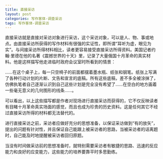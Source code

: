 ```yaml
---
title: 直接采访
layout: post
categories: 写作客体-调查采访
tags: 写作客体-调查采访
---
```


直接采访就是直接对采访对象进行采访，这个采访对象，可以是人、物、事或地点。由直接采访所获得的写作材料有很强的实证性，即所谓“耳听为虚，眼见为实”。与间接采访所得材料相比，读者更容易接受直接采访所得资料。美国记者约翰·里德在他的名著《震撼世界的十天》里，记录了大量俄国十月革命的真实材料。他是这样描写他走进临时政府会议室时所看到的情景：

……在这个桌子上，每一只空椅子的前面都摆着墨水瓶、纸张和钢笔。纸张上写满了各种行动计划的片断、文告和宣言的底稿。所有这些底稿，差不多全被涂抹了，仿佛执笔者自己逐渐认识到自己这些计划是完全没有希望了……在空白的地方画着一些毫无意义的几何图形的线条……。

可以看出，以上这些描写都是作者对现场进行直接采访而获得的，它不仅反映读者有目睹十月革命真实场面的感觉，而且也成为珍贵的历史资料。这是任何其它不经过直接采访所得的材料都无法替代的。

进行直接采访之前，采访者应做好充分的思想准备，以保证采访做到“有的放矢”，提出的问题有针对性，并且保证自己能跟上被采访者的思路，当被采访者的话离题时，自己能及时地提醒被采访者回归原题。

当没有时间做采访前的思想准备时，就特别需要采访者有敏捷的思路、迅速的反应能力和良好的应变能力，这些能力的培养要靠平时多思勤练。 